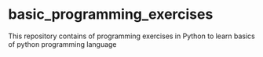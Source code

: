 # basic_programming_exercises
This repository contains of programming exercises in Python to learn basics of python programming language
